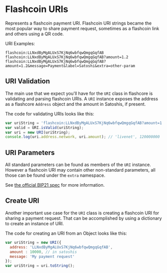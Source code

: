 # Flashcoin URIs
Represents a flashcoin payment URI. Flashcoin URI strings became the most popular way to share payment request, sometimes as a flashcoin link and others using a QR code.

URI Examples:

```
flashcoin:LLNxdByMgALUxS7KjNq6wbfqwQmgqGqfAB
flashcoin:LLNxdByMgALUxS7KjNq6wbfqwQmgqGqfAB?amount=1.2
flashcoin:LLNxdByMgALUxS7KjNq6wbfqwQmgqGqfAB?amount=1.2&message=Payment&label=Satoshi&extra=other-param
```

## URI Validation
The main use that we expect you'll have for the `URI` class in flashcore is validating and parsing flashcoin URIs. A `URI` instance exposes the address as a flashcore `Address` object and the amount in Satoshis, if present.

The code for validating URIs looks like this:

```javascript
var uriString = 'flashcoin:LLNxdByMgALUxS7KjNq6wbfqwQmgqGqfAB?amount=1.2';
var valid = URI.isValid(uriString);
var uri = new URI(uriString);
console.log(uri.address.network, uri.amount); // 'livenet', 120000000
```

## URI Parameters
All standard parameters can be found as members of the `URI` instance. However a flashcoin URI may contain other non-standard parameters, all those can be found under the `extra` namespace.

See [the official BIP21 spec](https://github.com/bitcoin/bips/blob/master/bip-0021.mediawiki) for more information.

## Create URI
Another important use case for the `URI` class is creating a flashcoin URI for sharing a payment request. That can be accomplished by using a dictionary to create an instance of URI.

The code for creating an URI from an Object looks like this:

```javascript
var uriString = new URI({
  address: 'LLNxdByMgALUxS7KjNq6wbfqwQmgqGqfAB',
  amount : 10000, // in satoshis
  message: 'My payment request'
});
var uriString = uri.toString();
```
